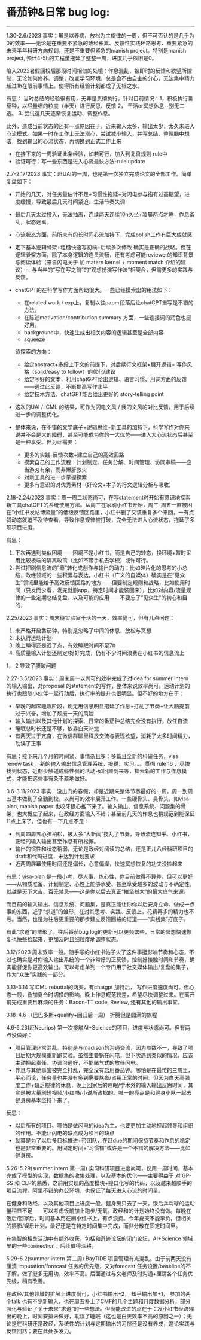 # 番茄钟&日常 bug log:

---------------------------------------------------------------------
1.30-2.6/2023
事实：虽是以养病、放松为主旋律的一周，但不可否认的是几乎为0的效率——无论是在重要不紧急的政经积累、反馈性实践环路思考、重要紧急的未来半年科研方向规划，还是不重要但紧急的manish project。特别是manish project, 预计4-5h的工程量拖延了整整一周，进度几乎依旧是0。

陷入2022暑假回校后那段时间相似的处境：作息混乱，被即时的反馈和欲望所控制，无论如何修养、调整，改变学习环境，总是会不由自主的分心，无法集中精力超过1h在眼前事情上。使得所有经验计划都成了无根之水。

有思：
当时总结的经验很有用，无非是贯彻执行。针对目前情况：1，积极执行番茄钟，以尽量细的粒度（半天）进行反思、反馈 2， 干活or冥想休息--别无二选。 3. 尝试这几天逐渐恢复运动、调整作息。

此外，造成当前状态的还有一点原因在于，近来输入太多、输出太少，太久未进入心流模式。如果一时在工作上无法潜心，尝试减小输入，并写总结、整理脑中想法，找到输出的心流状态，再切换到正式工作上来
- 在接下来的一周验证此条经验，如若可行，加入到复盘规则 rule中
- 验证可行：写一些东西是进入心流最快方法-rule update

2.7-2.17/2023
事实：赶UAI的一周，也是第一次独立完成论文的全部工作。简单复盘如下：
  - 开始的几天，对任务量估计不足+习惯性拖延+对闪电参与抱有过高期望，进度缓慢，导致最后几天时间紧迫、生活节奏失调
  - 最后几天太过投入，无法抽离，连续两天连续10h久坐+凌晨两点才睡，作息紊乱，状态迷离。
  - 心流状态方面，前所未有的长时间心流加持下，完成polish工作有巨大成就感
  - 定下基本逻辑骨架+粗糙快速写初稿+后续多次修改 确实是正确的战略。但在逻辑骨架方面，除了本身逻辑的连贯流畅，还有考虑可能reviewer的知识背景与阅读体验（来自闪电关于 加 matern kernel + moment match 介绍的建议）-- 与当年的“写在写之前”的“观想扮演写作法”相契合，但需更多的实践与反馈。
  - chatGPT的在科学写作方面帮助很大。一些已经摸索出的用法如下：
    - 在related work / exp上，复制以往paper段落后让chatGPT重写是不错的方法。
    - 在陈述motivation/contribution summary 方面，一些连接词的润色也挺好用。
    - background中，快速生成出相关内容的逻辑甚至是全部内容
    - squeeze 
    
    待探索的方向：
    - 给定abstract+多段上下文的前提下，对后续行文框架+展开逻辑+ 写作风格（solid/easy to follow）的优化/建议
    - 给定写好的文本，利用chatGPT给出逻辑、语言习惯、用词方面的反馈——通过此反馈，不断提高写作水平
    - 给定技术方法，chatGPT能否给出更好的 story-telling point

- 这次的UAI / ICML 的结果，可作为闪电文风 / 我的文风的对比反馈，用于后续进一步的调整优化。
- 整体来说，在不错的文学底子+逻辑思维+新工具的加持下，科学写作对你来说并不会是大的障碍，甚至可能成为你的一大优势——进入大心流状态后甚至是一种享受。但为此需要：
  - 更多的实践-反馈次数+建立自己的高效回路
  - 摸索自己的工作流程：计划制定、任务分解、时间管理、协同审稿——应当游刃有余，而非爆肝救火
  - 对新工具的进一步掌握探索
  - 更多有意识的对优秀素材（好论文+本子的行文逻辑分析与吸收）


2.18-2.24/2023
事实：周一周二状态尚可，在写statement时开始有意识地探索新工具chatGPT的系统使用方法。从周三在家刷小红书开始，周三-周五一直被困在“小红书发帖博流量”的低级反馈回路里，小红书删了又装重复多个来回，一有点赞动态就迫不及待查看，导致作息规律被打破，完全无法进入心流状态，拖延了多项项目进度。

有思：
1. 下次再遇到类似困境——困境不是小红书，而是自己的转态，换环境+暂时采用比较极端的隔离政策（比如不带手机去学校）或许可行。
2. 尝试把刷信息流的“瘾”转化成创作与输出的动力：比如碎片化的思考的小总结，政经领域的一些积累与表达，小红书（广义的自媒体）确实是在“见众生”领域里能给予高效反馈回路的地方——但要制定规则和战略，比如使用时间（只发而少看，发完就删app，特定时间才能装回来），比如对内容/流量规律的一些定期总结复盘、以及可能的应用——不要忘了“见众生”的初心和目的，

2.25/2023
事实：周末待实验室干活的一天，效率尚可，但有几点问题：
1. 未严格开启番茄钟，特别是忽略了中间的休息、放松与冥想 
2. 未执行运动计划
3. 晚上睡得还是迟了点，有效睡眠时间不足7h
4. 高质量输入计划还制定/好好完成，仍有不少时间浪费在小红书的信息流上

1， 2 导致了腰酸问题

2.27-3.5/2023
事实：周末周一以尚可的效率完成了对idea for summer intern 的输入输出，对proposal 的statement的写作，整体来说效率尚可。运动计划的执行也跟随小伙伴一起行动后，执行率的提升也很明显。但不好的地方在于：
- 早晚的起床睡眠阶段，刷无用信息明显拖延了作息+打乱了节奏+让大脑提前过于兴奋，增加了颓废一天的风险
- 输入输出以及其他计划的探索、日常的番茄钟总结完全没有执行，放任自流
- 睡眠总时长还是不够，依靠白天补觉
- 有两天过于亢奋，在微信群聊里释放交流与表现欲望，消耗了太多时间精力，耽误了正事

有思：接下来几个月的时间紧、事情杂且多：多篇且全新的科研任务，visa renew task ，新的输入输出信息管理系统，报税、实习。。。贯彻 rule 16 、尽快找到状态，近期少触碰成瘾性强的活动-如回顾剑来等，探索新的工作与作息模式，才能把这些事有条不紊地做好。

3.6-3.11/2023
事实：没出门的春假，却是近期来整体节奏最好的一周。周一到周五基本做到了全勤到校，以尚可的效率展开工作。一些硬骨头、臭骨头，如visa-plan, manish paper 也咬牙狠心推下来了。输入输出、信息系统、问题集的骨架，也大概立了起来，在政经方面输入不错；甚至前几天的作息也稍规范到能保证11点上床了。但也有一下几点不足：
- 到周四周五心弦稍松，被太多“大新闻”搅乱了节奏，导致流连知乎、小红书，正经的输入输出甚至作息有所松懈。
- 输出的惯性和状态稍弱，无论是政经对阅读的总结，还是正儿八经科研项目的 draft和代码进度，未达到计划要求
- 近两周屏幕使用时间还是偏长，心意偏燥，快速冥想恢复的功夫没捡起来

有思：visa-plan 是一段小考，尽人事、炼心性，你目前做得不算差，但可以更好——从物质准备、计划制定、心性上能够承受、甚至享受越多的波动与不确定性，就越是天下大吉、百无禁忌——这是你以后去真正“摧坚撼大”的最大底气来源。

而目前的输入输出、信息系统、问题集，是真正能让你你以后安身立命、做成一点事的东西，近乎“求道”的雏形，在对其思考、实践、反馈上，花费再多的精力也不亏。当然，也是为往后更重要的那步建立反馈回路的证道——“实践集”打底子。

有此“求道”的雏形了，往后番茄bug log的更新可以更频繁些，日常的冥想快速恢复也快些捡起来，更加及时且细粒度地调整状态。

3.12/2023
周末效率一般。随手写的小红书帖子火了这件事挺影响节奏和心态，不过也确实是对你输入输出系统的一个非常好的正反馈。控制好接触时间和节奏，确实能督促你更高效输出。可以考虑单列一个专门用于社交媒体输出/复盘的集子，作为“众生”实践的一部分。

3.13-3.14
写ICML rebuttal的两天，有chatgpt 加持后， 写作进度速度尚可。但心态一般，叠加夏令时切换的影响，晚上作息规范较差，希望尽快调整过来。在离开前完成重要且麻烦的任务：Bacon-TT code, Review, 还有其他的输出事宜。

3.18-4.6 （巴巴多斯+qualify+回归后一周）
折腾但是圆满的旅程


4.6-5.23(赶Neurips)
第一次接触AI+Science的项目，进度与状态尚可。但有两点没做好：
- 项目管理非常混乱。特别是与madison的沟通交流，因为参数不一，导致了项目后期大规模重新跑实验。虽然主要锅在闪电，但下次遇到类似的情况，应该主动担起责任，协调沟通好，不能赌气式的放任闪电。
- 作息与其他事宜被完全打乱，完全没有启用番茄钟。哪怕是在最忙的三周里，平心而论，任务量也并没有多到需要熬夜/占用正常的时间。但因为白天高强度工作+缺乏规律的休息，晚上回家后的睡眠/学术外的输入输出反思时间，其实是被大量刷短视频/小红书/小说所占据的。唯一的亮点是和健身小队一起去健身房基本坚持下来了。

反思：
- 以后所有的项目、哪怕是做闪电的idea为主，也要更加主动地担起领导和组织的作用。不能让闪电的缺点成为项目的缺点
- 就算是为了以后多目标推进+带团队，在赶due的期间保持节奏和作息的稳定也是非常重要的。用固定时间+“习惯锚”或许是一个不错的解决方法——比如健身房。

5.26-5.29(summer intern 第一周)
实习科研项目进度尚可，仅用一周时间，基本完成了模型的实现，数据集的收集处理，以及基本的优化——主要得益于 对 GP-SS 和 CEP的熟悉，之前用实现的高度模块+接口化写的代码，以及越来越顺手的项目流程。阿里不错的办公环境，也保证了每天进入心流的时间量。

在健身和政经，以及其他项目上进度一般。健身房只去了一天，饭后乒乓球的运动量稍显不足——可以考虑饭前加上跑步/无氧。政经和的计划始终没有做。每晚在饭后/回家后，时间基本用在刷小红书上，有点浪费。今年夏天不能辜负，但相关的摄影/娱乐计划，最好还是在特定时间集中完成，而非分散在固定时间里。

在集智的相关活动中有额外收获，包括和奇迹论坛的闭门论坛，AI+Science 领域里的一些connection，后续值得深耕。

 5.29-6.2(summer intern 第二周)
BayTIDE 项目管理有点混乱。由于前两天没有厘清 imputation/forecast 任务的优先级，又对forecast 任务设置/baseline的不了解，做了挺多无用功，效率不高。后面通过与文老师及时沟通+厘清各个任务优先级，稍有改善。

在政经/其他领域的扩展上进度尚可，小红书输出+2， 知乎输出加+1， 参加的两个talk 也有不少新输入，也在周五补上了CMF的几个主题和月度数据分析，部分强化与验证了关于未来”求道“的一些想法。但尚能改进的点在于：发小红书经济输出的晚上，时间安排未做好，耽误了睡眠（这也是白天效率不高的原因之一）；无论是在科研还是政经，系统性的计划与定期输出的习惯还是没有养成，遑论实践与反馈回路；要在此处多发力。